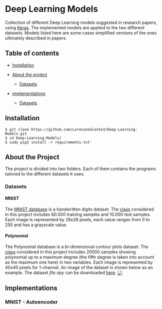 # Deep Learning Models


Collection of different Deep Learning models suggested in research papers, using [Keras](https://keras.io/).
The implemented models are applied to the two different datasets. 
Models listed here are some cases simplified versions of the ones ultimately described in papers.

## Table of contents
- [Installation](#installation)

- [About the project](#about-the-project)
    - [Datasets](#datasets)

- [implementations](#implementations)
    - [Datasets](#datasets)
    

## Installation
    $ git clone https://github.com/LorenzoValente3/Deep-Learning-Models.git
    $ cd Deep-Learning-Models/
    $ sudo pip3 install -r requirements.txt'

## About the Project
The project is divided into two folders. 
Each of them contains the programs tailored to the different datasets it uses. 

### Datasets
#### MNIST
The [MNIST database](https://en.wikipedia.org/wiki/MNIST_database) is a handwritten digits dataset. 
The [class](./models_using_MNIST/MNIST_dataset.py) considered in this project includes 60.000 training samples and 10.000 test samples. 
Each image is represented by 28x28 pixels, each value ranges from 0 to 255 and has a grayscale value.

#### Polynomial
The Polynomial database is a bi-dimensional contour plots dataset. 
The [class](./GANs_using_Polyomials) considered in this project includes 20000 samples showing polynomial up to a maximum degree (the fifth degree is taken into account as the maximum one here) in two variables.
Each image is represented by 40x40 pixels for 1-channel. 
An image of the dataset is shown below as an example.
The dataset _file.npy_ can be downloaded [here](https://drive.google.com/drive/folders/13HlpRhNTrz7WK0NQnrNoA7BQTlPOXb3u?usp=sharing). 
<img src="./GANs_using_Polyomials/images/DCGAN/contour.png" align="center" width="auto" height="auto"/>


## Implementations
### MNIST - Autoencoder